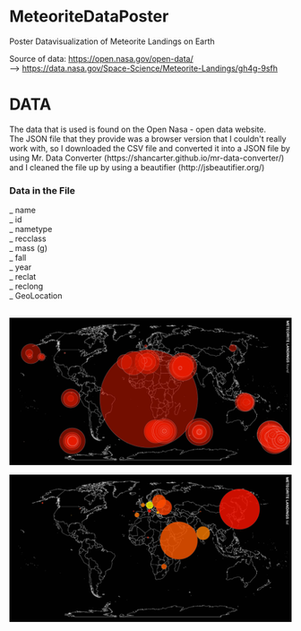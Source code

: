 # MeteoriteDataPoster
Poster Datavisualization of Meteorite Landings on Earth

Source of data:
https://open.nasa.gov/open-data/ <br>
--> https://data.nasa.gov/Space-Science/Meteorite-Landings/gh4g-9sfh

<h1> DATA </h1>
The data that is used is found on the Open Nasa - open data website. <br>
The JSON file that they provide was a browser version that I couldn't really work with, so I downloaded the CSV file and converted it into a JSON file by using Mr. Data Converter (https://shancarter.github.io/mr-data-converter/) and I cleaned the file up by using a beautifier (http://jsbeautifier.org/)

<h3> Data in the File </h3>
_ name<br>
_ id<br>
_ nametype<br>
_ recclass<br>
_ mass (g)<br>
_ fall<br>
_ year<br>
_ reclat<br>
_ reclong<br>
_ GeoLocation<br>
<br>

![alt text](https://github.com/nndbkkr/MeteoriteDataPoster/blob/master/Artboard1.png)

![alt text](https://github.com/nndbkkr/MeteoriteDataPoster/blob/master/Artboard2.png)


